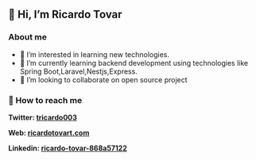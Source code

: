 ## 👋 Hi, I’m Ricardo Tovar

### About me
- 👀 I’m interested in learning new technologies.
- 🌱 I’m currently learning backend development using technologies like Spring Boot,Laravel,Nestjs,Express.
- 💞️ I’m looking to collaborate on open source project 

<!---
RicardoMTT/RicardoMTT is a ✨ special ✨ repository because its `README.md` (this file) appears on your GitHub profile.
You can click the Preview link to take a look at your changes.

<h3 align="left">Connect with me:</h3>
<p align="left">
  <a href="https://twitter.com/tricardo003" target="blank"><img align="center" src="https://raw.githubusercontent.com/rahuldkjain/github-profile-readme-generator/master/src/images/icons/Social/twitter.svg" alt="poojaasanwal" height="30" width="40" /></a>
  <a href="https://www.linkedin.com/in/ricardo-tovar-868a57122/" target="blank"><img align="center" src="https://raw.githubusercontent.com/rahuldkjain/github-profile-readme-generator/master/src/images/icons/Social/linked-in-alt.svg" alt="https://www.linkedin.com/in/pooja-sanwal-0718051b0/" height="30" width="40" /></a>
  <a href="https://www.instagram.com/zricardot/" target="blank"><img align="center" src="https://raw.githubusercontent.com/rahuldkjain/github-profile-readme-generator/master/src/images/icons/Social/instagram.svg" alt="poojasanwal_" height="30" width="40" /></a>
</p>
--->


### 👀 How to reach me

**Twitter: [tricardo003](https://twitter.com/tricardo003)**

**Web: [ricardotovart.com](https://ricardotovart.com/)**

**Linkedin: [ricardo-tovar-868a57122](https://www.linkedin.com/in/ricardo-tovar-868a57122)**

<!--
<a href="https://stackoverflow.com/users/20190732/devwhat?tab=profile" target="blank"><img align="center" src="https://raw.githubusercontent.com/rahuldkjain/github-profile-readme-generator/master/src/images/icons/Social/stack-overflow.svg" alt="devwhat" height="30" width="40" /></a>
-->
 <!--
<a href="https://www.instagram.com/zricardot/" target="blank"><img align="center" src="https://raw.githubusercontent.com/rahuldkjain/github-profile-readme-generator/master/src/images/icons/Social/hashnode.svg" alt="@poojasanwal" height="30" width="40" /></a>
-->
